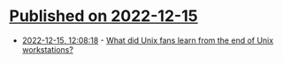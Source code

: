 # [Published on 2022-12-15](index.md)

* [2022-12-15, 12:08:18](https://news.ycombinator.com/item?id=33998273) - [What did Unix fans learn from the end of Unix workstations?](https://www.theregister.com/2022/12/13/unix_workstations_lessons/)
